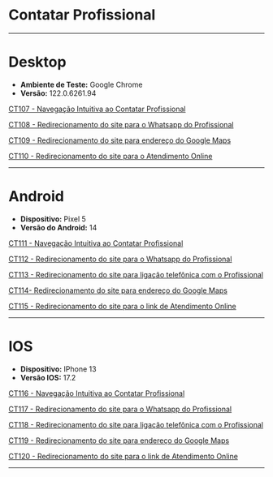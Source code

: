 # Contatar Profissional

---

# Desktop

- **Ambiente de Teste:** Google Chrome
- **Versão:** 122.0.6261.94

[CT107 - Navegação Intuitiva ao Contatar Profissional](Contatar%20Profissional%20719e09e4546e4b39b25f15329b5d7cc5/CT107%20-%20Navegac%CC%A7a%CC%83o%20Intuitiva%20ao%20Contatar%20Profissi%20621b03cefc2d444c9a89b92cc2a63880.md)

[CT108 - Redirecionamento do site para o Whatsapp do Profissional](Contatar%20Profissional%20719e09e4546e4b39b25f15329b5d7cc5/CT108%20-%20Redirecionamento%20do%20site%20para%20o%20Whatsapp%20d%20718a364032ed44cfa14ebd7aef9da1c1.md)

[CT109 - Redirecionamento do site para endereço do Google Maps](Contatar%20Profissional%20719e09e4546e4b39b25f15329b5d7cc5/CT109%20-%20Redirecionamento%20do%20site%20para%20enderec%CC%A7o%20do%200ef91fbe9fde4ca0babd9674b6c1d7f5.md)

[CT110 - Redirecionamento do site para o Atendimento Online](Contatar%20Profissional%20719e09e4546e4b39b25f15329b5d7cc5/CT110%20-%20Redirecionamento%20do%20site%20para%20o%20Atendiment%2004fae03eb35a40a4b4712310ae600d01.md)

---

# Android

- **Dispositivo:** Pixel 5
- **Versão do Android:** 14

[CT111 - Navegação Intuitiva ao Contatar Profissional](Contatar%20Profissional%20719e09e4546e4b39b25f15329b5d7cc5/CT111%20-%20Navegac%CC%A7a%CC%83o%20Intuitiva%20ao%20Contatar%20Profissi%20e290e131abf14b068d4268df4bb420fa.md)

[CT112 - Redirecionamento do site para o Whatsapp do Profissional](Contatar%20Profissional%20719e09e4546e4b39b25f15329b5d7cc5/CT112%20-%20Redirecionamento%20do%20site%20para%20o%20Whatsapp%20d%2089ca64fd57414246bbca4e0c5a735d6b.md)

[CT113 - Redirecionamento do site para ligação telefônica com o Profissional](Contatar%20Profissional%20719e09e4546e4b39b25f15329b5d7cc5/CT113%20-%20Redirecionamento%20do%20site%20para%20ligac%CC%A7a%CC%83o%20te%2037dfa11c6c3949efbfb57df3d00211bf.md)

[CT114- Redirecionamento do site para endereço do Google Maps](Contatar%20Profissional%20719e09e4546e4b39b25f15329b5d7cc5/CT114-%20Redirecionamento%20do%20site%20para%20enderec%CC%A7o%20do%20%20a222f3c20fc04da5959d8d33a078c9ad.md)

[CT115 - Redirecionamento do site para o link de Atendimento Online](Contatar%20Profissional%20719e09e4546e4b39b25f15329b5d7cc5/CT115%20-%20Redirecionamento%20do%20site%20para%20o%20link%20de%20At%200a3cc350a88e4e5e8e9cab8d4aef0d92.md)

---

# IOS

- **Dispositivo:** IPhone 13
- **Versão IOS:** 17.2

[CT116 - Navegação Intuitiva ao Contatar Profissional](Contatar%20Profissional%20719e09e4546e4b39b25f15329b5d7cc5/CT116%20-%20Navegac%CC%A7a%CC%83o%20Intuitiva%20ao%20Contatar%20Profissi%2027552659ec61474fa14866df11ecbbe8.md)

[CT117 - Redirecionamento do site para o Whatsapp do Profissional](Contatar%20Profissional%20719e09e4546e4b39b25f15329b5d7cc5/CT117%20-%20Redirecionamento%20do%20site%20para%20o%20Whatsapp%20d%2059edc79cec334e628c30c451dcd95eda.md)

[CT118 - Redirecionamento do site para ligação telefônica com o Profissional](Contatar%20Profissional%20719e09e4546e4b39b25f15329b5d7cc5/CT118%20-%20Redirecionamento%20do%20site%20para%20ligac%CC%A7a%CC%83o%20te%204adafeca3733400a97dd8bc60bf77882.md)

[CT119 - Redirecionamento do site para endereço do Google Maps](Contatar%20Profissional%20719e09e4546e4b39b25f15329b5d7cc5/CT119%20-%20Redirecionamento%20do%20site%20para%20enderec%CC%A7o%20do%208a4bcccf286f4a62bed9a8ac2e1d1198.md)

[CT120 - Redirecionamento do site para o link de Atendimento Online](Contatar%20Profissional%20719e09e4546e4b39b25f15329b5d7cc5/CT120%20-%20Redirecionamento%20do%20site%20para%20o%20link%20de%20At%208922c675b65b40049fd9009cf53e51b4.md)

---